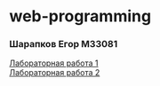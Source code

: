 # web-programming
### Шарапков Егор М33081
[Лабораторная работа 1](https://egorgrib.github.io/web-programming/1/)<br>
[Лабораторная работа 2](https://egorgrib.github.io/web-programming/2/)
